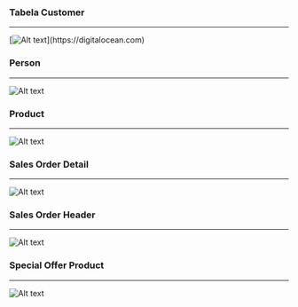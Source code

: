 ### **Tabela Customer**
---
[![Alt text]([https://assets.digitalocean.com/articles/alligator/boo.svg](https://github.com/rbsmotta/bike-manufacturing-company/blob/main/img/data/customer.png))](https://digitalocean.com)

### **Person**
---
<img title="person" alt="Alt text" src=/home/robson/repositorios/bike-manufacturing-company/img/data/person.png>

### **Product**
---
<img title="product" alt="Alt text" src=/home/robson/repositorios/bike-manufacturing-company/img/data/product.png>

### **Sales Order Detail**
---
<img title="sales_order_detail" alt="Alt text" src=/home/robson/repositorios/bike-manufacturing-company/img/data/sales-order-detail.png>

### **Sales Order Header**
---
<img title="sales_order_header" alt="Alt text" src=/home/robson/repositorios/bike-manufacturing-company/img/data/sales-order-header.png>

### **Special Offer Product**
---
<img title="special_offer_product" alt="Alt text" src=/home/robson/repositorios/bike-manufacturing-company/img/data/special-offer-product.png>

